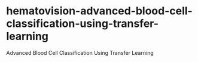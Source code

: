 # hematovision-advanced-blood-cell-classification-using-transfer-learning
Advanced Blood Cell Classification Using Transfer Learning

